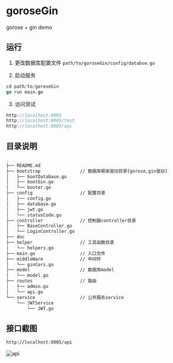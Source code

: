 # goroseGin
gorose + gin demo

## 运行
1. 更改数据库配置文件 `path/to/goroseGin/config/databse.go`

2. 启动服务
```go
cd path/to/goroseGin
go run main.go
```

3. 访问测试 
```go
http://localhost:8005
http://localhost:8005/test
http://localhost:8005/api
```

## 目录说明
```sh
.
├── README.md
├── bootstrap               // 数据库框架驱动目录(gorose,gin驱动)
│   ├── bootDatabase.go
│   ├── bootGin.go
│   └── booter.go
├── config                  // 配置目录
│   ├── config.go
│   ├── database.go
│   ├── jwt.go
│   └── statusCode.go
├── controller              // 控制器controller目录
│   ├── BaseController.go
│   └── LoginController.go
├── doc
├── helper                  // 工具函数目录
│   └── helpers.go
├── main.go                 // 入口文件
├── middleWare              // 中间件
│   └── ginCors.go
├── model                   // 数据库model
│   └── model.go
├── routes                  // 路由
│   ├── admin.go
│   └── api.go
└── service                 // 公共服务service
    └── JWTService
        └── JWT.go
```

## 接口截图
```sh
http://localhost:8005/api
```
![api](https://github.com/gohouse/goroseGin/blob/master/doc/gorose_gin.png?raw=true)